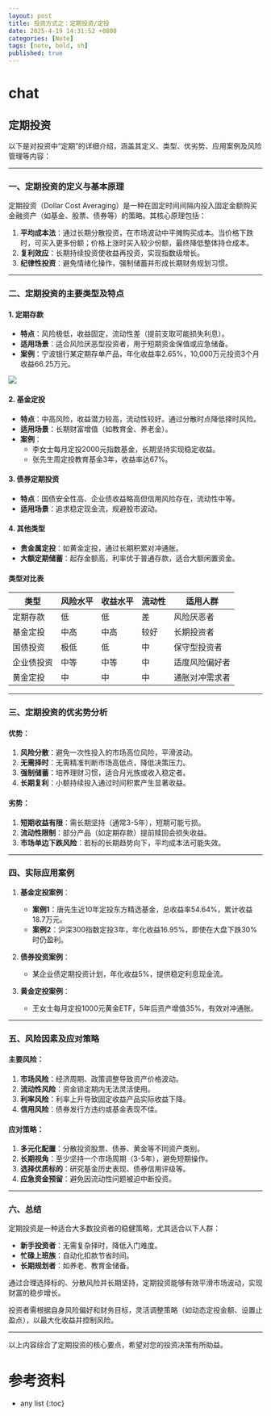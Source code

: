 ```yaml
---
layout: post
title: 投资方式之：定期投资/定投
date: 2025-4-19 14:31:52 +0800
categories: [Note]
tags: [note, bold, sh]
published: true
---
```



# 


# chat

## 定期投资



以下是对投资中“定期”的详细介绍，涵盖其定义、类型、优劣势、应用案例及风险管理等内容：

---

### 一、定期投资的定义与基本原理
定期投资（Dollar Cost Averaging）是一种在固定时间间隔内投入固定金额购买金融资产（如基金、股票、债券等）的策略。其核心原理包括：
1. **平均成本法**：通过长期分散投资，在市场波动中平摊购买成本。当价格下跌时，可买入更多份额；价格上涨时买入较少份额，最终降低整体持仓成本。
2. **复利效应**：长期持续投资使收益再投资，实现指数级增长。
3. **纪律性投资**：避免情绪化操作，强制储蓄并形成长期财务规划习惯。

---

### 二、定期投资的主要类型及特点
#### 1. **定期存款**
- **特点**：风险极低，收益固定，流动性差（提前支取可能损失利息）。
- **适用场景**：适合风险厌恶型投资者，用于短期资金保值或应急储备。
- **案例**：宁波银行某定期存单产品，年化收益率2.65%，10,000万元投资3个月收益66.25万元。

![](https://metaso-static.oss-cn-beijing.aliyuncs.com/metaso/pdf2texts_reading_mode/figures/9a59d4c7-7317-448f-b42f-8c998e2c7233/6_0.jpg)
#### 2. **基金定投**
- **特点**：中高风险，收益潜力较高，流动性较好。通过分散时点降低择时风险。
- **适用场景**：长期财富增值（如教育金、养老金）。
- **案例**：
  - 李女士每月定投2000元指数基金，长期坚持实现稳定收益。
  - 张先生周定投教育基金3年，收益率达67%。

#### 3. **债券定期投资**
- **特点**：国债安全性高、企业债收益略高但信用风险存在，流动性中等。
- **适用场景**：追求稳定现金流，规避股市波动。

#### 4. **其他类型**
- **贵金属定投**：如黄金定投，通过长期积累对冲通胀。
- **大额定期储蓄**：起存金额高，利率优于普通存款，适合大额闲置资金。

#### 类型对比表

| 类型         | 风险水平          | 收益水平          | 流动性  | 适用人群               |
|--------------|-------------------|-------------------|---------|------------------------|
| 定期存款     | 低                | 低                | 差      | 风险厌恶者             |
| 基金定投     | 中高              | 中高              | 较好    | 长期投资者             |
| 国债投资     | 极低              | 低                | 中      | 保守型投资者           |
| 企业债投资   | 中等              | 中等              | 中      | 适度风险偏好者         |
| 黄金定投     | 中                | 中                | 中      | 通胀对冲需求者         |

---

### 三、定期投资的优劣势分析
#### **优势**：
1. **风险分散**：避免一次性投入的市场高位风险，平滑波动。
2. **无需择时**：无需精准判断市场高低点，降低决策压力。
3. **强制储蓄**：培养理财习惯，适合月光族或收入稳定者。
4. **长期复利**：小额持续投入通过时间积累产生显著收益。

#### **劣势**：
1. **短期收益有限**：需长期坚持（通常3-5年），短期可能亏损。
2. **流动性限制**：部分产品（如定期存款）提前赎回会损失收益。
3. **市场单边下跌风险**：若标的长期趋势向下，平均成本法可能失效。

---

### 四、实际应用案例
1. **基金定投案例**：
   - **案例1**：唐先生近10年定投东方精选基金，总收益率54.64%，累计收益18.7万元。
   - **案例2**：沪深300指数定投3年，年化收益16.95%，即使在大盘下跌30%时仍盈利。

2. **债券投资案例**：
   - 某企业债定期投资计划，年化收益5%，提供稳定利息现金流。

3. **黄金定投案例**：
   - 王女士每月定投1000元黄金ETF，5年后资产增值35%，有效对冲通胀。

---

### 五、风险因素及应对策略
#### **主要风险**：
1. **市场风险**：经济周期、政策调整导致资产价格波动。
2. **流动性风险**：资金锁定期内无法灵活使用。
3. **利率风险**：利率上升导致固定收益产品实际收益下降。
4. **信用风险**：债券发行方违约或基金表现不佳。

#### **应对策略**：
1. **多元化配置**：分散投资股票、债券、黄金等不同资产类别。
2. **长期视角**：至少坚持一个市场周期（3-5年），避免短期操作。
3. **选择优质标的**：研究基金历史表现、债券信用评级等。
4. **应急资金预留**：避免因流动性问题被迫中断投资。

---

### 六、总结
定期投资是一种适合大多数投资者的稳健策略，尤其适合以下人群：
- **新手投资者**：无需复杂择时，降低入门难度。
- **忙碌上班族**：自动化扣款节省时间。
- **长期规划者**：如养老、教育金储备。

通过合理选择标的、分散风险并长期坚持，定期投资能够有效平滑市场波动，实现财富的稳步增长。

投资者需根据自身风险偏好和财务目标，灵活调整策略（如动态定投金额、设置止盈点），以最大化收益并控制风险。

--- 

以上内容综合了定期投资的核心要点，希望对您的投资决策有所助益。

# 参考资料


* any list
{:toc}